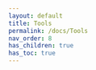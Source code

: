 ```yaml
---
layout: default
title: Tools
permalink: /docs/Tools
nav_order: 8
has_children: true
has_toc: true
---
```


